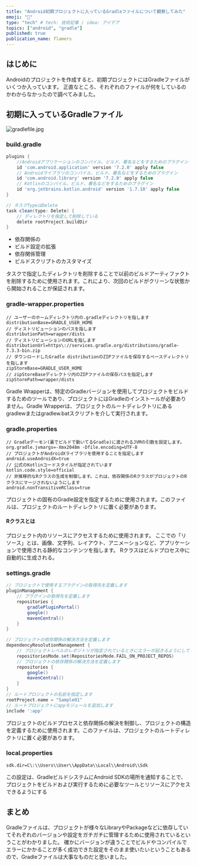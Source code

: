 ```yaml
---
title: "Android初期プロジェクトに入っているGradleファイルについて観察してみた"
emoji: "🤖"
type: "tech" # tech: 技術記事 / idea: アイデア
topics: ["android", "gradle"]
published: true
publication_name: flamers
---
```

## はじめに
Androidのプロジェクトを作成すると、初期プロジェクトにはGradleファイルがいくつか入っています。
正直なところ、それぞれのファイルが何をしているのかわからなかったので調べてみました。

## 初期に入っているGradleファイル
![gradlefile.jpg](/inages/2a6be36478f47d/gradlefile.jpg)

### build.gradle
```groovy
plugins {
    //Androidアプリケーションのコンパイル、ビルド、著名などをするためのプラグイン
    id 'com.android.application' version '7.2.0' apply false
    // Androidライブラリのコンパイル、ビルド、著名などをするためのプラグイン
    id 'com.android.library' version '7.2.0' apply false
    // Kotlinのコンパイル、ビルド、著名などをするためのプラグイン
    id 'org.jetbrains.kotlin.android' version '1.7.10' apply false
}

// タスクTypeはDelete
task clean(type: Delete) {
    // ディレクトリを指定して削除している
    delete rootProject.buildDir
}
```
- 依存関係の
- ビルド設定の拡張
- 依存関係管理
- ビルドスクリプトのカスタマイズ

タスクで指定したディレクトリを削除することで以前のビルドアーティファクトを削除するために使用されます。これにより、次回のビルドがクリーンな状態から開始されることが保証されます。

### gradle-wrapper.properties
```properties
// ユーザーのホームディレクトリ内の.gradleディレクトリを指します
distributionBase=GRADLE_USER_HOME
// ディストリビューションのパスを指します
distributionPath=wrapper/dists
// ディストリビューションのURLを指します
distributionUrl=https\://services.gradle.org/distributions/gradle-7.3.3-bin.zip
// ダウンロードしたGradle distributionのZIPファイルを保存するベースディレクトリを指します
zipStoreBase=GRADLE_USER_HOME
// zipStoreBaseディレクトリ内のZIPファイルの保存パスを指定します
zipStorePath=wrapper/dists
```
Gradle Wrapperは、特定のGradleバージョンを使用してプロジェクトをビルドするためのツールであり、プロジェクトにはGradleのインストールが必要ありません。Gradle Wrapperは、プロジェクトのルートディレクトリにあるgradlewまたはgradlew.batスクリプトを介して実行されます。

### gradle.properties
```properties
// Gradleデーモン(裏でビルドで動いてるGradle)に渡されるJVMの引数を設定します。
org.gradle.jvmargs=-Xmx2048m -Dfile.encoding=UTF-8
// プロジェクトがAndroidXライブラリを使用することを指定します
android.useAndroidX=true
// 公式のKotlinコードスタイルが指定されています
kotlin.code.style=official
// 非推移的なRクラスの生成を制御します。これは、依存関係のRクラスがプロジェクトのRクラスにマージされないようにします
android.nonTransitiveRClass=true
```
プロジェクトの固有のGradle設定を指定するために使用されます。このファイルは、プロジェクトのルートディレクトリに置く必要があります。

#### Rクラスとは
プロジェクト内のリソースにアクセスするために使用されます。
ここでの「リソース」とは、画像、文字列、レイアウト、アニメーションなど、アプリケーションで使用される静的なコンテンツを指します。
Rクラスはビルドプロセス中に自動的に生成される。

### settings.gradle
```groovy
// プロジェクトで使用するプラグインの取得先を定義します
pluginManagement {
    // プラグインの取得先を定義します
    repositories {
        gradlePluginPortal()
        google()
        mavenCentral()
    }
}

// プロジェクトの依存関係の解決方法を定義します
dependencyResolutionManagement {
    // プロジェクトレベルのレポジトリが指定されているときにエラーが起きるようにしている
    repositoriesMode.set(RepositoriesMode.FAIL_ON_PROJECT_REPOS)
    // プロジェクトの依存関係の解決方法を定義します
    repositories {
        google()
        mavenCentral()
    }
}
// ルートプロジェクトの名前を指定します
rootProject.name = "Sample01"
// ルートプロジェクトにappモジュールを追加します
include ':app'
```
プロジェクトのビルドプロセスと依存関係の解決を制御し、プロジェクトの構造を定義するために使用されます。このファイルは、プロジェクトのルートディレクトリに置く必要があります。

### local.properties
```properties
sdk.dir=C\:\\Users\\User\\AppData\\Local\\Android\\Sdk
```
この設定は、GradleビルドシステムにAndroid SDKの場所を通知することで、プロジェクトをビルドおよび実行するために必要なツールとリソースにアクセスできるようにする

## まとめ
Gradleファイルは、プロジェクトが様々なLibraryやPackageなどに依存していてそれぞれのバージョンや設定をガチガチに管理するために使用されているということがわかりました。
確かにバージョンが違うことでビルドやコンパイルでエラーにかかることが多く成功できた設定をそのまま使いたいということもあるので、Gradleファイルは大事なものだと思いました。
